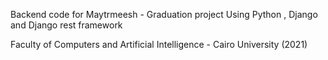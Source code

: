 Backend code for Maytrmeesh - Graduation project
Using Python , Django and Django rest framework

Faculty of Computers and Artificial Intelligence - Cairo University (2021)
